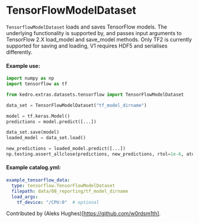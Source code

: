 # TensorFlowModelDataset

``TensorflowModelDataset`` loads and saves TensorFlow models.
The underlying functionality is supported by, and passes input arguments to TensorFlow 2.X load_model and save_model methods. Only TF2 is currently supported for saving and loading, V1 requires HDF5 and serialises differently.

#### Example use:
```python
import numpy as np
import tensorflow as tf

from kedro.extras.datasets.tensorflow import TensorFlowModelDataset

data_set = TensorFlowModelDataset("tf_model_dirname")

model = tf.keras.Model()
predictions = model.predict([...])

data_set.save(model)
loaded_model = data_set.load()

new_predictions = loaded_model.predict([...])
np.testing.assert_allclose(predictions, new_predictions, rtol=1e-6, atol=1e-6)
```

#### Example catalog.yml:
```yaml
example_tensorflow_data:
  type: tensorflow.TensorFlowModelDataset
  filepath: data/08_reporting/tf_model_dirname
  load_args:
    tf_device: "/CPU:0"  # optional
```

Contributed by (Aleks Hughes)[https://github.com/w0rdsm1th].
